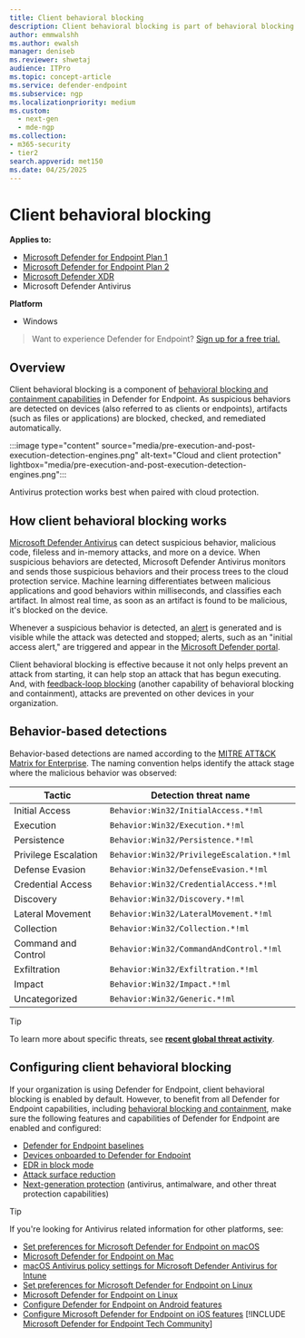 ```yaml
---
title: Client behavioral blocking
description: Client behavioral blocking is part of behavioral blocking and containment capabilities at Microsoft Defender for Endpoint
author: emmwalshh
ms.author: ewalsh
manager: deniseb
ms.reviewer: shwetaj
audience: ITPro
ms.topic: concept-article
ms.service: defender-endpoint
ms.subservice: ngp
ms.localizationpriority: medium
ms.custom:
  - next-gen
  - mde-ngp
ms.collection: 
- m365-security
- tier2
search.appverid: met150
ms.date: 04/25/2025
---
```


# Client behavioral blocking

**Applies to:**

- [Microsoft Defender for Endpoint Plan 1](microsoft-defender-endpoint.md)
- [Microsoft Defender for Endpoint Plan 2](microsoft-defender-endpoint.md)
- [Microsoft Defender XDR](/defender-xdr)
- Microsoft Defender Antivirus

**Platform**
- Windows

> Want to experience Defender for Endpoint? [Sign up for a free trial.](https://go.microsoft.com/fwlink/p/?linkid=2225630)

## Overview

Client behavioral blocking is a component of [behavioral blocking and containment capabilities](behavioral-blocking-containment.md) in Defender for Endpoint. As suspicious behaviors are detected on devices (also referred to as clients or endpoints), artifacts (such as files or applications) are blocked, checked, and remediated automatically.

:::image type="content" source="media/pre-execution-and-post-execution-detection-engines.png" alt-text="Cloud and client protection" lightbox="media/pre-execution-and-post-execution-detection-engines.png":::

Antivirus protection works best when paired with cloud protection.

## How client behavioral blocking works

[Microsoft Defender Antivirus](microsoft-defender-antivirus-windows.md) can detect suspicious behavior, malicious code, fileless and in-memory attacks, and more on a device. When suspicious behaviors are detected, Microsoft Defender Antivirus monitors and sends those suspicious behaviors and their process trees to the cloud protection service. Machine learning differentiates between malicious applications and good behaviors within milliseconds, and classifies each artifact. In almost real time, as soon as an artifact is found to be malicious, it's blocked on the device.

Whenever a suspicious behavior is detected, an [alert](alerts-queue.md) is generated and is visible while the attack was detected and stopped; alerts, such as an "initial access alert," are triggered and appear in the [Microsoft Defender portal](/defender-xdr/microsoft-365-defender).

Client behavioral blocking is effective because it not only helps prevent an attack from starting, it can help stop an attack that has begun executing. And, with [feedback-loop blocking](feedback-loop-blocking.md) (another capability of behavioral blocking and containment), attacks are prevented on other devices in your organization.

## Behavior-based detections

Behavior-based detections are named according to the [MITRE ATT&CK Matrix for Enterprise](https://attack.mitre.org/matrices/enterprise). The naming convention helps identify the attack stage where the malicious behavior was observed:

|Tactic|Detection threat name|
|---|---|
|Initial Access|`Behavior:Win32/InitialAccess.*!ml`|
|Execution|`Behavior:Win32/Execution.*!ml`|
|Persistence|`Behavior:Win32/Persistence.*!ml`|
|Privilege Escalation|`Behavior:Win32/PrivilegeEscalation.*!ml`|
|Defense Evasion|`Behavior:Win32/DefenseEvasion.*!ml`|
|Credential Access|`Behavior:Win32/CredentialAccess.*!ml`|
|Discovery|`Behavior:Win32/Discovery.*!ml`|
|Lateral Movement|`Behavior:Win32/LateralMovement.*!ml`|
|Collection|`Behavior:Win32/Collection.*!ml`|
|Command and Control|`Behavior:Win32/CommandAndControl.*!ml`|
|Exfiltration|`Behavior:Win32/Exfiltration.*!ml`|
|Impact|`Behavior:Win32/Impact.*!ml`|
|Uncategorized|`Behavior:Win32/Generic.*!ml`|

> [!TIP]
> To learn more about specific threats, see **[recent global threat activity](https://www.microsoft.com/wdsi/threats)**.

## Configuring client behavioral blocking

If your organization is using Defender for Endpoint, client behavioral blocking is enabled by default. However, to benefit from all Defender for Endpoint capabilities, including [behavioral blocking and containment](behavioral-blocking-containment.md), make sure the following features and capabilities of Defender for Endpoint are enabled and configured:

- [Defender for Endpoint baselines](configure-machines-security-baseline.md)
- [Devices onboarded to Defender for Endpoint](onboard-configure.md)
- [EDR in block mode](edr-in-block-mode.md)
- [Attack surface reduction](attack-surface-reduction.md)
- [Next-generation protection](configure-microsoft-defender-antivirus-features.md) (antivirus, antimalware, and other threat protection capabilities)

> [!TIP]
> If you're looking for Antivirus related information for other platforms, see:
> - [Set preferences for Microsoft Defender for Endpoint on macOS](mac-preferences.md)
> - [Microsoft Defender for Endpoint on Mac](microsoft-defender-endpoint-mac.md)
> - [macOS Antivirus policy settings for Microsoft Defender Antivirus for Intune](/mem/intune/protect/antivirus-microsoft-defender-settings-macos)
> - [Set preferences for Microsoft Defender for Endpoint on Linux](linux-preferences.md)
> - [Microsoft Defender for Endpoint on Linux](microsoft-defender-endpoint-linux.md)
> - [Configure Defender for Endpoint on Android features](android-configure.md)
> - [Configure Microsoft Defender for Endpoint on iOS features](ios-configure-features.md)
[!INCLUDE [Microsoft Defender for Endpoint Tech Community](../includes/defender-mde-techcommunity.md)]
